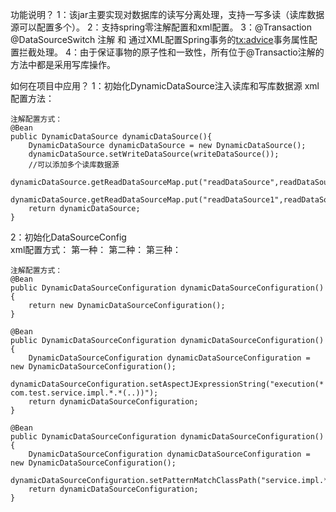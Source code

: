 功能说明？
1：该jar主要实现对数据库的读写分离处理，支持一写多读（读库数据源可以配置多个）。
2：支持spring零注解配置和xml配置。
3：@Transaction @DataSourceSwitch 注解 和 通过XML配置Spring事务的<tx:advice>事务属性配置拦截处理。
4：由于保证事物的原子性和一致性，所有位于@Transactio注解的方法中都是采用写库操作。

如何在项目中应用？
1：初始化DynamicDataSource注入读库和写库数据源
	xml配置方法：
	<bean id="dynamicDataSource" class="org.dynamic.datasource.core.DynamicDataSource">
		<property name="writeDataSource" ref="writeDataSource" />
		<property name="readDataSourceMap">
			<map>
				<entry key="readDataSource" value-ref="readDataSource" />
				<!-- 可以配置多个读库 -->
				<!-- <entry key="readDataSource1" value-ref="readDataSource1" /> -->
			</map>
		</property>
	</bean>
	
	注解配置方式：
	@Bean
	public DynamicDataSource dynamicDataSource(){
	    DynamicDataSource dynamicDataSource = new DynamicDataSource();
	    dynamicDataSource.setWriteDataSource(writeDataSource());
	    //可以添加多个读库数据源
	    dynamicDataSource.getReadDataSourceMap.put("readDataSource",readDataSource());
	    dynamicDataSource.getReadDataSourceMap.put("readDataSource1",readDataSource1());
	    return dynamicDataSource;
	}
	
2：初始化DataSourceConfig  
    xml配置方式：
    第一种：<bean class="org.dynamic.datasource.DynamicDataSourceConfiguration"/>
    第二种：<bean class="org.dynamic.datasource.DynamicDataSourceConfiguration">
               <property name="aspectJExpressionString" value="execution(* com.test.service.impl.*.*(..))">
           </bean>
    第三种：<bean class="org.dynamic.datasource.DynamicDataSourceConfiguration">
               <property name="patternMatchClassPath" value="service.*">
           </bean>       
     
    注解配置方式：
    @Bean
    public DynamicDataSourceConfiguration dynamicDataSourceConfiguration(){
        return new DynamicDataSourceConfiguration();
    }        
     
    @Bean
    public DynamicDataSourceConfiguration dynamicDataSourceConfiguration(){
        DynamicDataSourceConfiguration dynamicDataSourceConfiguration =  new DynamicDataSourceConfiguration();
        dynamicDataSourceConfiguration.setAspectJExpressionString("execution(* com.test.service.impl.*.*(..))");
        return dynamicDataSourceConfiguration;
    } 
        
    @Bean
    public DynamicDataSourceConfiguration dynamicDataSourceConfiguration(){
        DynamicDataSourceConfiguration dynamicDataSourceConfiguration =  new DynamicDataSourceConfiguration();
        dynamicDataSourceConfiguration.setPatternMatchClassPath("service.impl.*");
        return dynamicDataSourceConfiguration;
    } 
       
              
              
              